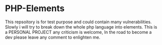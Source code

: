 # PHP-Elements
This repsoitory is for test purpose and could contain many vulnerabilities.
Slowly i will try to break down the whole php language into elements.
This is a PERSONAL PROJECT
any criticism is welcome, 
In the road to become a dev please leave any comment to enlighten me.
